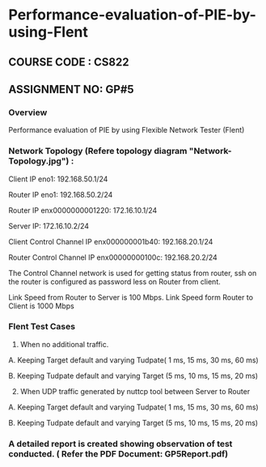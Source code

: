 # Performance-evaluation-of-PIE-by-using-Flent
## COURSE CODE : CS822
## ASSIGNMENT NO: GP#5
### Overview
Performance evaluation of PIE by using Flexible Network  Tester (Flent)
### Network Topology (Refere topology diagram "Network-Topology.jpg") :

Client IP eno1: 192.168.50.1/24

Router IP eno1: 192.168.50.2/24

Router IP enx0000000001220: 172.16.10.1/24

Server IP: 172.16.10.2/24

Client Control Channel IP enx000000001b40: 192.168.20.1/24

Router Control Channel IP enx00000000100c: 192.168.20.2/24

The Control Channel network is used for getting status from router, ssh on the router is configured as password less on Router from client.

Link Speed from Router to Server is 100 Mbps. Link Speed form Router to Client is 1000 Mbps

### Flent Test Cases

1. When no additional traffic.

A. Keeping Target default and varying Tudpate( 1 ms, 15 ms, 30 ms, 60 ms)

B. Keeping Tudpate default and varying Target (5 ms, 10 ms, 15 ms, 20 ms)

2. When UDP traffic generated by nuttcp tool between Server to Router

A. Keeping Target default and varying Tudpate( 1 ms, 15 ms, 30 ms, 60 ms)

B. Keeping Tudpate default and varying Target (5 ms, 10 ms, 15 ms, 20 ms)

### A detailed report is created showing observation of test conducted. ( Refer the PDF Document: GP5Report.pdf)



